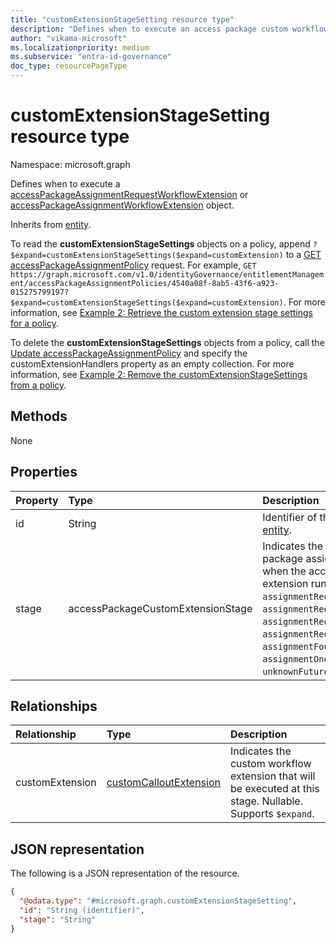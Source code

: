 ```yaml
---
title: "customExtensionStageSetting resource type"
description: "Defines when to execute an access package custom workflow extension."
author: "vikama-microsoft"
ms.localizationpriority: medium
ms.subservice: "entra-id-governance"
doc_type: resourcePageType
---
```


# customExtensionStageSetting resource type

Namespace: microsoft.graph

Defines when to execute a [accessPackageAssignmentRequestWorkflowExtension](../resources/accesspackageassignmentrequestworkflowextension.md) or [accessPackageAssignmentWorkflowExtension](../resources/accessPackageAssignmentWorkflowExtension.md) object.

Inherits from [entity](../resources/entity.md).

To read the **customExtensionStageSettings** objects on a policy, append `?$expand=customExtensionStageSettings($expand=customExtension)` to a [GET accessPackageAssignmentPolicy](../api/accesspackageassignmentpolicy-get.md) request. For example, `GET https://graph.microsoft.com/v1.0/identityGovernance/entitlementManagement/accessPackageAssignmentPolicies/4540a08f-8ab5-43f6-a923-015275799197?$expand=customExtensionStageSettings($expand=customExtension)`. For more information, see [Example 2: Retrieve the custom extension stage settings for a policy](../api/accesspackageassignmentpolicy-get.md#example-2-retrieve-the-custom-extension-stage-settings-for-a-policy).

To delete the **customExtensionStageSettings** objects from a policy, call the [Update accessPackageAssignmentPolicy](../api/accesspackageassignmentpolicy-update.md) and specify the customExtensionHandlers property as an empty collection. For more information, see [Example 2: Remove the customExtensionStageSettings from a policy](../api/accesspackageassignmentpolicy-update.md#example-2-remove-the-customextensionstagesettings-from-a-policy).


## Methods

None

## Properties

|Property|Type|Description|
|:---|:---|:---|
|id|String| Identifier of the stage. Inherited from [entity](../resources/entity.md).|
|stage|accessPackageCustomExtensionStage|Indicates the stage of the access package assignment request workflow when the access package custom extension runs. The possible values are: `assignmentRequestCreated`, `assignmentRequestApproved`, `assignmentRequestGranted`, `assignmentRequestRemoved`, `assignmentFourteenDaysBeforeExpiration`, `assignmentOneDayBeforeExpiration`, `unknownFutureValue`.|

## Relationships

|Relationship|Type|Description|
|:---|:---|:---|
|customExtension|[customCalloutExtension](../resources/customcalloutextension.md)|Indicates the custom workflow extension that will be executed at this stage. Nullable. Supports `$expand`.|

## JSON representation

The following is a JSON representation of the resource.
<!-- {
  "blockType": "resource",
  "keyProperty": "id",
  "@odata.type": "microsoft.graph.customExtensionStageSetting",
  "baseType": "microsoft.graph.entity",
  "openType": false
}
-->
``` json
{
  "@odata.type": "#microsoft.graph.customExtensionStageSetting",
  "id": "String (identifier)",
  "stage": "String"
}
```
